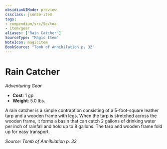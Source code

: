 ```yaml
---
obsidianUIMode: preview
cssclass: json5e-item
tags:
- compendium/src/5e/toa
- item/gear
aliases: ["Rain Catcher"]
SourceType: "Magic Item"
NoteIcon: magicitem
BookSource: "Tomb of Annihilation p. 32"
---
```

# Rain Catcher
*Adventuring Gear*  

- **Cost**: 1 gp
- **Weight**: 5.0 lbs.

A rain catcher is a simple contraption consisting of a 5-foot-square leather tarp and a wooden frame with legs. When the tarp is stretched across the wooden frame, it forms a basin that can catch 2 gallons of drinking water per inch of rainfall and hold up to 8 gallons. The tarp and wooden frame fold up for easy transport.

*Source: Tomb of Annihilation p. 32*